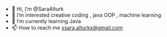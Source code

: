 - 👋 Hi, I’m @SaraAlturk
- 👀 I’m interested creative coding , java OOP , machine learning
- 🌱 I’m currently learning Java
- 📫 How to reach me xsara.alturkx@gmail.com

<!---
SaraAlturk/SaraAlturk is a ✨ special ✨ repository because its `README.md` (this file) appears on your GitHub profile.
You can click the Preview link to take a look at your changes.
--->
